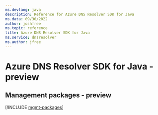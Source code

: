 ```yaml
---
ms.devlang: java
description: Reference for Azure DNS Resolver SDK for Java
ms.data: 09/30/2022
author: joshfree
ms.topic: reference
title: Azure DNS Resolver SDK for Java
ms.service: dnsresolver
ms.author: jfree
---
```

# Azure DNS Resolver SDK for Java - preview

## Management packages - preview
[!INCLUDE [mgmt-packages](dns-resolver-mgmt-index.md)]